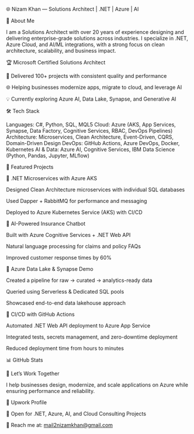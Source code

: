 🌐 Nizam Khan — Solutions Architect | .NET | Azure | AI

👋 About Me

I am a Solutions Architect with over 20 years of experience designing and delivering enterprise-grade solutions across industries.
I specialize in .NET, Azure Cloud, and AI/ML integrations, with a strong focus on clean architecture, scalability, and business impact.

🏆 Microsoft Certified Solutions Architect

🚀 Delivered 100+ projects with consistent quality and performance

🌐 Helping businesses modernize apps, migrate to cloud, and leverage AI

💡 Currently exploring Azure AI, Data Lake, Synapse, and Generative AI

🛠️ Tech Stack

Languages: C#, Python, SQL, MQL5
Cloud: Azure (AKS, App Services, Synapse, Data Factory, Cognitive Services, RBAC, DevOps Pipelines)
Architecture: Microservices, Clean Architecture, Event-Driven, CQRS, Domain-Driven Design
DevOps: GitHub Actions, Azure DevOps, Docker, Kubernetes
AI & Data: Azure AI, Cognitive Services, IBM Data Science (Python, Pandas, Jupyter, MLflow)

📌 Featured Projects

🔹 .NET Microservices with Azure AKS

Designed Clean Architecture microservices with individual SQL databases

Used Dapper + RabbitMQ for performance and messaging

Deployed to Azure Kubernetes Service (AKS) with CI/CD

🔹 AI-Powered Insurance Chatbot

Built with Azure Cognitive Services + .NET Web API

Natural language processing for claims and policy FAQs

Improved customer response times by 60%

🔹 Azure Data Lake & Synapse Demo

Created a pipeline for raw → curated → analytics-ready data

Queried using Serverless & Dedicated SQL pools

Showcased end-to-end data lakehouse approach

🔹 CI/CD with GitHub Actions

Automated .NET Web API deployment to Azure App Service

Integrated tests, secrets management, and zero-downtime deployment

Reduced deployment time from hours to minutes

📊 GitHub Stats

🤝 Let’s Work Together

I help businesses design, modernize, and scale applications on Azure while ensuring performance and reliability.

🔗 Upwork Profile

💼 Open for .NET, Azure, AI, and Cloud Consulting Projects

📧 Reach me at: mail2nizamkhan@gmail.com
